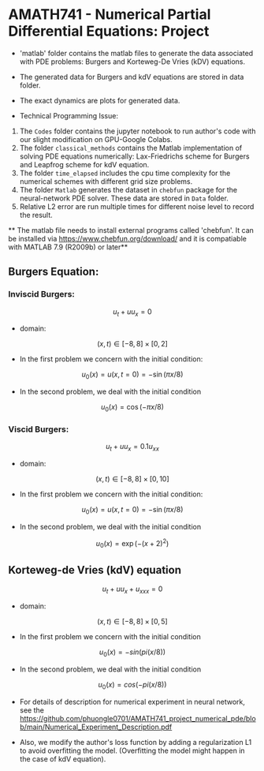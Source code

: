 # AMATH741 - Numerical Partial Differential Equations: Project



* 'matlab' folder contains the matlab files to generate the data associated with PDE problems: Burgers and Korteweg-De Vries (kDV) equations. 

* The generated data for Burgers and kdV equations are stored in data folder. 

* The exact dynamics are plots for generated data. 

* Technical Programming Issue: 
1. The ```Codes``` folder contains the jupyter notebook to run author's code with our slight modification on GPU-Google Colabs.
2. The folder ```classical_methods``` contains the Matlab implementation of solving PDE equations numerically: Lax-Friedrichs scheme for Burgers and Leapfrog scheme for kdV equation. 
3. The folder ```time_elapsed``` includes the cpu time complexity for the numerical schemes with different grid size problems. 
4. The folder ```Matlab``` generates the dataset in ```chebfun``` package for the neural-network PDE solver. These data are stored in ```Data``` folder. 
5. Relative L2 error are run multiple times for different noise level to record the result. 

** The matlab file needs to install external programs called 'chebfun'. It can be installed via https://www.chebfun.org/download/ and it is compatiable with  MATLAB 7.9 (R2009b) or later**



## Burgers Equation: 

### Inviscid Burgers: 

```math
u_{t} + u u_{x} = 0
```
* domain: 

```math
(x,t) \in [-8,8] \times [0,2]
```


* In the first problem we concern with the initial condition: 
 
```math
u_{0}(x) = u(x,t=0) = - \sin(\pi x/8)
``` 

* In the second problem, we deal with the initial condition 

```math
u_{0}(x) = \cos(-\pi x/8)
```


### Viscid Burgers: 

```math
u_{t} + u u_{x} = 0.1 u_{xx}
```
* domain: 

```math
(x,t) \in [-8,8] \times [0, 10]
```


* In the first problem we concern with the initial condition: 
 
```math
u_{0}(x) = u(x,t=0) = - \sin(\pi x/8)
``` 

* In the second problem, we deal with the initial condition 

```math
u_{0}(x) = \exp(-(x+2)^{2})
```



## Korteweg-de Vries (kdV) equation 

```math
u_{t} + u u_{x} + u_{xxx} = 0 
```


* domain: 

```math
(x,t) \in [-8,8] \times [0,5]
```

* In the first problem we concern with the initial condition 

```math 
u_{0}(x) = - sin(pi (x/8))
```

* In the second problem, we deal with the initial condition 

```math
u_{0}(x) = cos (-pi (x/8))
```

* For details of description for numerical experiment in neural network, see the https://github.com/phuongle0701/AMATH741_project_numerical_pde/blob/main/Numerical_Experiment_Description.pdf

* Also, we modify the author's loss function by adding a regularization L1 to avoid overfitting the model. (Overfitting the model might happen in the case of kdV equation). 


